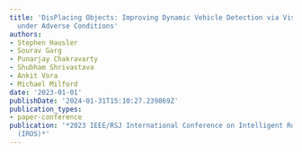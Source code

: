 ```yaml
---
title: 'DisPlacing Objects: Improving Dynamic Vehicle Detection via Visual Place Recognition
  under Adverse Conditions'
authors:
- Stephen Hausler
- Sourav Garg
- Punarjay Chakravarty
- Shubham Shrivastava
- Ankit Vora
- Michael Milford
date: '2023-01-01'
publishDate: '2024-01-31T15:10:27.239869Z'
publication_types:
- paper-conference
publication: '*2023 IEEE/RSJ International Conference on Intelligent Robots and Systems
  (IROS)*'
---
```

